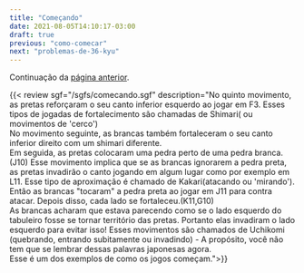 ```yaml
---
title: "Começando"
date: 2021-08-05T14:10:17-03:00
draft: true
previous: "como-comecar"
next: "problemas-de-36-kyu"
---
```


Continuação da [página anterior](/como-comecar).


{{< review sgf="/sgfs/comecando.sgf" description="No quinto movimento, as pretas reforçaram o seu canto inferior esquerdo ao jogar em F3. Esses tipos de jogadas de fortalecimento são chamadas de Shimari( ou movimentos de 'cerco')<br />No movimento seguinte, as brancas também fortaleceram o seu canto inferior direito com um shimari diferente.<br />Em seguida, as pretas colocaram uma pedra perto de uma pedra branca.(J10) Esse movimento implica que se as brancas ignorarem a pedra preta, as pretas invadirão o canto jogando em algum lugar como por exemplo em L11. Esse tipo de aproximação é chamado de Kakari(atacando ou 'mirando').<br />Então as brancas \"tocaram\" a pedra preta ao jogar em J11 para contra atacar. Depois disso, cada lado se fortaleceu.(K11,G10)<br />As brancas acharam que estava parecendo como se o lado esquerdo do tabuleiro fosse se tornar território das pretas. Portanto elas invadiram o lado esquerdo para evitar isso! Esses movimentos são chamados de Uchikomi (quebrando, entrando subitamente ou invadindo) - A propósito, você não tem que se lembrar dessas palavras japonesas agora.<br />Esse é um dos exemplos de como os jogos começam.">}} 
